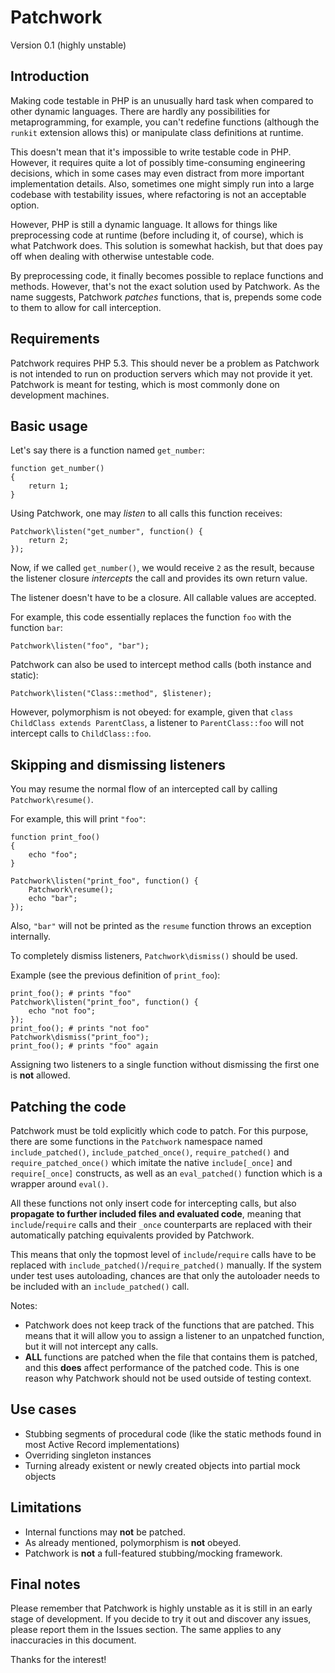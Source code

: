 # Patchwork

Version 0.1 (highly unstable)

## Introduction

Making code testable in PHP is an unusually hard task when compared to other dynamic languages. There are hardly any possibilities for metaprogramming, for example, you can't redefine functions (although the `runkit` extension allows this) or manipulate class definitions at runtime. 

This doesn't mean that it's impossible to write testable code in PHP. However, it requires quite a lot of possibly time-consuming engineering decisions, which in some cases may even distract from more important implementation details. Also, sometimes one might simply run into a large codebase with testability issues, where refactoring is not an acceptable option.

However, PHP is still a dynamic language. It allows for things like preprocessing code at runtime (before including it, of course), which is what Patchwork does. This solution is somewhat hackish, but that does pay off when dealing with otherwise untestable code.

By preprocessing code, it finally becomes possible to replace functions and methods. However, that's not the exact solution used by Patchwork. As the name suggests, Patchwork *patches* functions, that is, prepends some code to them to allow for call interception.

## Requirements

Patchwork requires PHP 5.3. This should never be a problem as Patchwork is not intended to run on production servers which may not provide it yet. Patchwork is meant for testing, which is most commonly done on development machines.

## Basic usage

Let's say there is a function named `get_number`:

    function get_number()
    {
        return 1;
    }

Using Patchwork, one may *listen* to all calls this function receives:

    Patchwork\listen("get_number", function() {
        return 2;
    });

Now, if we called `get_number()`, we would receive `2` as the result, because the listener closure *intercepts* the call and provides its own return value.

The listener doesn't have to be a closure. All callable values are accepted.

For example, this code essentially replaces the function `foo` with the function `bar`:

    Patchwork\listen("foo", "bar");

Patchwork can also be used to intercept method calls (both instance and static):

	Patchwork\listen("Class::method", $listener);

However, polymorphism is not obeyed: for example, given that `class ChildClass extends ParentClass`, a listener to `ParentClass::foo` will not intercept calls to `ChildClass::foo`.

## Skipping and dismissing listeners

You may resume the normal flow of an intercepted call by calling `Patchwork\resume()`.

For example, this will print `"foo"`:

	function print_foo()
	{
		echo "foo";
	}
	
	Patchwork\listen("print_foo", function() {
		Patchwork\resume();
		echo "bar";
	});
	
Also, `"bar"` will not be printed as the `resume` function throws an exception internally.

To completely dismiss listeners, `Patchwork\dismiss()` should be used.

Example (see the previous definition of `print_foo`):

	print_foo(); # prints "foo"
	Patchwork\listen("print_foo", function() {
		echo "not foo";
	});
	print_foo(); # prints "not foo"
	Patchwork\dismiss("print_foo");
	print_foo(); # prints "foo" again

Assigning two listeners to a single function without dismissing the first one is **not** allowed.

## Patching the code

Patchwork must be told explicitly which code to patch. For this purpose, there are some functions in the `Patchwork` namespace named `include_patched()`, `include_patched_once()`, `require_patched()` and `require_patched_once()` which imitate the native `include[_once]` and `require[_once]` constructs, as well as an `eval_patched()` function which is a wrapper around `eval()`.

All these functions not only insert code for intercepting calls, but also **propagate to further included files and evaluated code**, meaning that `include`/`require` calls and their `_once` counterparts are replaced with their automatically patching equivalents provided by Patchwork.

This means that only the topmost level of `include`/`require` calls have to be replaced with `include_patched()`/`require_patched()` manually. If the system under test uses autoloading, chances are that only the autoloader needs to be included with an `include_patched()` call.

Notes:

 * Patchwork does not keep track of the functions that are patched. This means that it will allow you to assign a listener to an unpatched function, but it will not intercept any calls.
 * **ALL** functions are patched when the file that contains them is patched, and this **does** affect performance of the patched code. This is one reason why Patchwork should not be used outside of testing context.

## Use cases

 * Stubbing segments of procedural code (like the static methods found in most Active Record implementations)
 * Overriding singleton instances
 * Turning already existent or newly created objects into partial mock objects

## Limitations

 * Internal functions may **not** be patched.
 * As already mentioned, polymorphism is **not** obeyed.
 * Patchwork is **not** a full-featured stubbing/mocking framework.

## Final notes

Please remember that Patchwork is highly unstable as it is still in an early stage of development. If you decide to try it out and discover any issues, please report them in the Issues section. The same applies to any inaccuracies in this document.

Thanks for the interest!